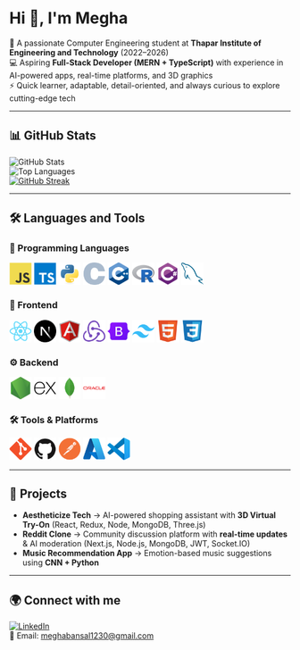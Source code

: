 # Hi 👋, I'm Megha

🌟 A passionate Computer Engineering student at **Thapar Institute of Engineering and Technology** (2022–2026)  
💻 Aspiring **Full-Stack Developer (MERN + TypeScript)** with experience in AI-powered apps, real-time platforms, and 3D graphics  
⚡ Quick learner, adaptable, detail-oriented, and always curious to explore cutting-edge tech

---

## 📊 GitHub Stats
![GitHub Stats](https://github-readme-stats.vercel.app/api?username=meghab1230&show_icons=true&theme=tokyonight)  
![Top Languages](https://github-readme-stats.vercel.app/api/top-langs/?username=meghab1230&layout=compact&theme=tokyonight)  
[![GitHub Streak](https://streak-stats.demolab.com/?user=meghab1230&theme=tokyonight)](https://git.io/streak-stats)  

---

## 🛠️ Languages and Tools

### 🚀 Programming Languages
<p>
  <img src="https://raw.githubusercontent.com/devicons/devicon/master/icons/javascript/javascript-original.svg" width="40" height="40"/>
  <img src="https://raw.githubusercontent.com/devicons/devicon/master/icons/typescript/typescript-original.svg" width="40" height="40"/>
  <img src="https://raw.githubusercontent.com/devicons/devicon/master/icons/python/python-original.svg" width="40" height="40"/>
  <img src="https://raw.githubusercontent.com/devicons/devicon/master/icons/c/c-original.svg" width="40" height="40"/>
  <img src="https://raw.githubusercontent.com/devicons/devicon/master/icons/cplusplus/cplusplus-original.svg" width="40" height="40"/>
  <img src="https://raw.githubusercontent.com/devicons/devicon/master/icons/r/r-original.svg" width="40" height="40"/>
  <img src="https://raw.githubusercontent.com/devicons/devicon/master/icons/csharp/csharp-original.svg" width="40" height="40"/>
  <img src="https://raw.githubusercontent.com/devicons/devicon/master/icons/mysql/mysql-original.svg" width="40" height="40"/>
</p>

### 🎨 Frontend
<p>
  <img src="https://raw.githubusercontent.com/devicons/devicon/master/icons/react/react-original.svg" width="40" height="40"/>
  <img src="https://raw.githubusercontent.com/devicons/devicon/master/icons/nextjs/nextjs-original.svg" width="40" height="40"/>
  <img src="https://raw.githubusercontent.com/devicons/devicon/master/icons/angularjs/angularjs-original.svg" width="40" height="40"/>
  <img src="https://raw.githubusercontent.com/devicons/devicon/master/icons/redux/redux-original.svg" width="40" height="40"/>
  <img src="https://raw.githubusercontent.com/devicons/devicon/master/icons/bootstrap/bootstrap-original.svg" width="40" height="40"/>
  <img src="https://raw.githubusercontent.com/devicons/devicon/master/icons/tailwindcss/tailwindcss-plain.svg" width="40" height="40"/>
  <img src="https://raw.githubusercontent.com/devicons/devicon/master/icons/html5/html5-original.svg" width="40" height="40"/>
  <img src="https://raw.githubusercontent.com/devicons/devicon/master/icons/css3/css3-original.svg" width="40" height="40"/>
</p>

### ⚙️ Backend
<p>
  <img src="https://raw.githubusercontent.com/devicons/devicon/master/icons/nodejs/nodejs-original.svg" width="40" height="40"/>
  <img src="https://raw.githubusercontent.com/devicons/devicon/master/icons/express/express-original.svg" width="40" height="40"/>
  <img src="https://raw.githubusercontent.com/devicons/devicon/master/icons/mongodb/mongodb-original.svg" width="40" height="40"/>
  <img src="https://raw.githubusercontent.com/devicons/devicon/master/icons/oracle/oracle-original.svg" width="40" height="40"/>
</p>

### 🛠 Tools & Platforms
<p>
  <img src="https://raw.githubusercontent.com/devicons/devicon/master/icons/git/git-original.svg" width="40" height="40"/>
  <img src="https://raw.githubusercontent.com/devicons/devicon/master/icons/github/github-original.svg" width="40" height="40"/>
  <img src="https://raw.githubusercontent.com/devicons/devicon/master/icons/postman/postman-original.svg" width="40" height="40"/>
  <img src="https://raw.githubusercontent.com/devicons/devicon/master/icons/azure/azure-original.svg" width="40" height="40"/>
  <img src="https://raw.githubusercontent.com/devicons/devicon/master/icons/vscode/vscode-original.svg" width="40" height="40"/>
</p>

---

## 🚀 Projects
- **Aestheticize Tech** → AI-powered shopping assistant with **3D Virtual Try-On** (React, Redux, Node, MongoDB, Three.js)  
- **Reddit Clone** → Community discussion platform with **real-time updates** & AI moderation (Next.js, Node.js, MongoDB, JWT, Socket.IO)  
- **Music Recommendation App** → Emotion-based music suggestions using **CNN + Python**  

---

## 🌍 Connect with me
[![LinkedIn](https://img.shields.io/badge/LinkedIn-blue?logo=linkedin&logoColor=white)](https://linkedin.com/in/megha-b95453280)  
📧 Email: [meghabansal1230@gmail.com](mailto:meghabansal1230@gmail.com)  

